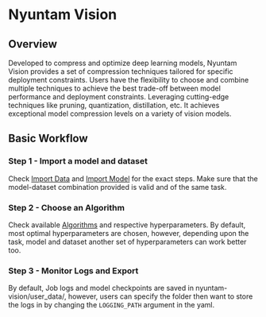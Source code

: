 # Nyuntam Vision

## Overview

Developed to compress and optimize deep learning models, Nyuntam Vision provides a set of compression techniques tailored for specific deployment constraints. Users have the flexibility to choose and combine multiple techniques to achieve the best trade-off between model performance and deployment constraints. Leveraging cutting-edge techniques like pruning, quantization, distillation, etc. It achieves exceptional model compression levels on a variety of vision models.

## Basic Workflow

### Step 1 - Import a model and dataset

Check [Import Data](../dataset.md) and [Import Model](../model.md) for the exact steps. Make sure that the model-dataset combination provided is valid and of the same task.

### Step 2 - Choose an Algorithm

Check available [Algorithms](./algorithms.md) and respective hyperparameters. By default, most optimal hyperparameters are chosen, however, depending upon the task, model and dataset another set of hyperparameters can work better too.

### Step 3 - Monitor Logs and Export

By default, Job logs and model checkpoints are saved in nyuntam-vision/user_data/, however, users can specify the folder then want to store the logs in by changing the `LOGGING_PATH` argument in the yaml.